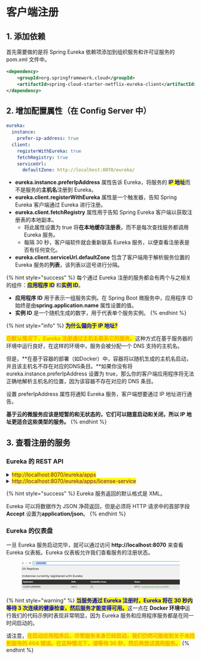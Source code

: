 # 客户端注册

## 1. 添加依赖

首先需要做的是将 Spring Eureka 依赖项添加到组织服务和许可证服务的 pom.xml 文件中。

```xml
<dependency>
    <groupId>org.springframework.cloud</groupId>
    <artifactId>spring-cloud-starter-netflix-eureka-client</artifactId>
</dependency>
```

## 2. 增加配置属性（在 Config Server 中）

```yaml
eureka:
  instance:
    prefer-ip-address: true
  client:
    registerWithEureka: true
    fetchRegistry: true
    serviceUrl:
      defaultZone: http://localhost:8070/eureka/
```

* **eureka.instance.preferIpAddress** 属性告诉 Eureka，将服务的 <mark style="color:blue;">**IP 地址**</mark>而不是服务的**主机名**注册到 Eureka。
* **eureka.client.registerWithEureka** 属性是一个触发器，告知 Spring Eureka 客户端通过 Eureka 进行注册。
* **eureka.client.fetchRegistry** 属性用于告知 Spring Eureka 客户端以获取注册表的本地副本。
  * 将此属性设置为 true 将**在本地缓存注册表**，而不是每次查找服务都调用 Eureka 服务。
  * 每隔 30 秒，客户端软件就会重新联系 Eureka 服务，以便查看注册表是否有任何变化。
* **eureka.client.serviceUrl.defaultZone** 包含了客户端用于解析服务位置的 Eureka 服务的**列表**，该列表以逗号进行分隔。

{% hint style="success" %}
每个通过 Eureka 注册的服务都会有两个与之相关的组件：<mark style="color:blue;">**应用程序 ID**</mark> 和<mark style="color:blue;">**实例 ID**</mark>。

* **应用程序 ID** 用于表示一组服务实例。在 Spring Boot 微服务中，应用程序 ID 始终是由**spring.application.name** 属性设置的值。
* **实例 ID** 是一个随机生成的数字，用于代表单个服务实例。
{% endhint %}

{% hint style="info" %}
<mark style="color:blue;">**为什么偏向于 IP 地址?**</mark>

<mark style="color:orange;">**在默认情况下，Eureka 注册通过主机名联系它的服务。**</mark>这种方式在基于服务器的环境中运行良好，在这样的环境中，服务会被分配一个 DNS 支持的主机名。

但是，**在基于容器的部署（如Docker）中，容器将以随机生成的主机名启动，并且该主机名不存在对应的DNS条目。**如果你没有将 eureka.instance.preferIpAddress 设置为 true，那么你的客户端应用程序将无法正确地解析主机名的位置，因为该容器不存在对应的 DNS 条目。

设置 preferIpAddress 属性将通知 Eureka 服务，客户端想要通过 IP 地址进行通告。

**基于云的微服务应该是短暂的和无状态的，它们可以随意启动和关闭，所以 IP 地址更适合这些类型的服务。**
{% endhint %}

## 3. 查看注册的服务

### Eureka 的 REST API

<details>

<summary><mark style="color:purple;">http://localhost:8070/eureka/apps</mark></summary>

{% code overflow="wrap" %}
```xml
<applications>
    <versions__delta>1</versions__delta>
    <apps__hashcode>UP_1_</apps__hashcode>
    <application>
        <name>LICENSE-SERVICE</name>
        <instance>
            <instanceId>localhost:license-service:8080</instanceId>
            <hostName>192.168.157.1</hostName>
            <app>LICENSE-SERVICE</app>
            <ipAddr>192.168.157.1</ipAddr>
            <status>UP</status>
            <overriddenstatus>UNKNOWN</overriddenstatus>
            <port enabled="true">8080</port>
            <securePort enabled="false">443</securePort>
            <countryId>1</countryId>
            <dataCenterInfo class="com.netflix.appinfo.InstanceInfo$DefaultDataCenterInfo">
                <name>MyOwn</name>
            </dataCenterInfo>
            <leaseInfo>
                <renewalIntervalInSecs>30</renewalIntervalInSecs>
                <durationInSecs>90</durationInSecs>
                <registrationTimestamp>1702034771688</registrationTimestamp>
                <lastRenewalTimestamp>1702034771688</lastRenewalTimestamp>
                <evictionTimestamp>0</evictionTimestamp>
                <serviceUpTimestamp>1702034771082</serviceUpTimestamp>
            </leaseInfo>
            <metadata>
                <management.port>8080</management.port>
            </metadata>
            <homePageUrl>http://192.168.157.1:8080/</homePageUrl>
            <statusPageUrl>http://192.168.157.1:8080/actuator/info</statusPageUrl>
            <healthCheckUrl>http://192.168.157.1:8080/actuator/health</healthCheckUrl>
            <vipAddress>license-service</vipAddress>
            <secureVipAddress>license-service</secureVipAddress>
            <isCoordinatingDiscoveryServer>false</isCoordinatingDiscoveryServer>
            <lastUpdatedTimestamp>1702034771688</lastUpdatedTimestamp>
            <lastDirtyTimestamp>1702034772143</lastDirtyTimestamp>
            <actionType>ADDED</actionType>
        </instance>
    </application>
</applications>
```
{% endcode %}

</details>

<details>

<summary><mark style="color:purple;">http://localhost:8070/eureka/apps/license-service</mark></summary>

{% code overflow="wrap" %}
```xml
<application>
    <name>LICENSE-SERVICE</name>
    <instance>
        <instanceId>localhost:license-service:8080</instanceId>
        <hostName>192.168.157.1</hostName>
        <app>LICENSE-SERVICE</app>
        <ipAddr>192.168.157.1</ipAddr>
        <status>UP</status>
        <overriddenstatus>UNKNOWN</overriddenstatus>
        <port enabled="true">8080</port>
        <securePort enabled="false">443</securePort>
        <countryId>1</countryId>
        <dataCenterInfo class="com.netflix.appinfo.InstanceInfo$DefaultDataCenterInfo">
            <name>MyOwn</name>
        </dataCenterInfo>
        <leaseInfo>
            <renewalIntervalInSecs>30</renewalIntervalInSecs>
            <durationInSecs>90</durationInSecs>
            <registrationTimestamp>1702034771688</registrationTimestamp>
            <lastRenewalTimestamp>1702035011633</lastRenewalTimestamp>
            <evictionTimestamp>0</evictionTimestamp>
            <serviceUpTimestamp>1702034771082</serviceUpTimestamp>
        </leaseInfo>
        <metadata>
            <management.port>8080</management.port>
        </metadata>
        <homePageUrl>http://192.168.157.1:8080/</homePageUrl>
        <statusPageUrl>http://192.168.157.1:8080/actuator/info</statusPageUrl>
        <healthCheckUrl>http://192.168.157.1:8080/actuator/health</healthCheckUrl>
        <vipAddress>license-service</vipAddress>
        <secureVipAddress>license-service</secureVipAddress>
        <isCoordinatingDiscoveryServer>false</isCoordinatingDiscoveryServer>
        <lastUpdatedTimestamp>1702034771688</lastUpdatedTimestamp>
        <lastDirtyTimestamp>1702034772143</lastDirtyTimestamp>
        <actionType>ADDED</actionType>
    </instance>
</application>
```
{% endcode %}

</details>

{% hint style="success" %}
Eureka 服务返回的默认格式是 XML。

Eureka 可以将数据作为 JSON 净荷返回，但是必须将 HTTP 请求中的首部字段 **Accept** 设置为**application/json**。
{% endhint %}

### Eureka 的仪表盘

一旦 Eureka 服务启动完毕，就可以通过访问 **http://localhost:8070** 来查看 Eureka 仪表板。Eureka 仪表板允许我们查看服务的注册状态。

<figure><img src="../../../.gitbook/assets/image (1) (1) (1) (1) (1) (1) (1) (1) (1) (1).png" alt=""><figcaption></figcaption></figure>

{% hint style="warning" %}
<mark style="color:blue;">**当服务通过 Eureka 注册时，Eureka 将在 30 秒内等待 3 次连续的健康检查，然后服务才能变得可用。**</mark>这一点在 **Docker 环境中**运行我们的代码示例时表现非常明显，因为 Eureka 服务和应用程序服务都是在同一时间启动的。

请注意，<mark style="color:orange;">**在启动应用程序后，尽管服务本身已经启动，我们仍然可能收到关于未找到服务的 404 错误。在这种情况下，请等待 30 秒，然后再尝试调用服务。**</mark>
{% endhint %}
